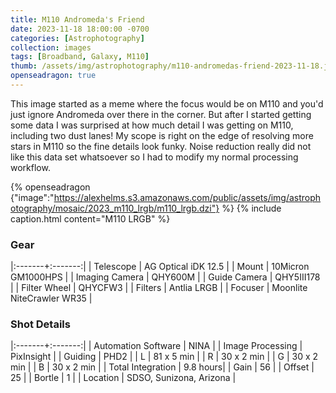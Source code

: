 ```yaml
---
title: M110 Andromeda's Friend
date: 2023-11-18 18:00:00 -0700
categories: [Astrophotography]
collection: images
tags: [Broadband, Galaxy, M110]
thumb: /assets/img/astrophotography/m110-andromedas-friend-2023-11-18.jpg
openseadragon: true
---
```


This image started as a meme where the focus would be on M110 and you'd just ignore Andromeda over there in the corner.
But after I started getting some data I was surprised at how much detail I was getting on M110, including two dust lanes!
My scope is right on the edge of resolving more stars in M110 so the fine details look funky. Noise reduction
really did not like this data set whatsoever so I had to modify my normal processing workflow.

{% openseadragon {"image":"https://alexhelms.s3.amazonaws.com/public/assets/img/astrophotography/mosaic/2023_m110_lrgb/m110_lrgb.dzi"} %}
{% include caption.html content="M110 LRGB" %}

### Gear

|:-------+:-------:|
| Telescope | AG Optical iDK 12.5 |
| Mount | 10Micron GM1000HPS |
| Imaging Camera | QHY600M |
| Guide Camera | QHY5III178 |
| Filter Wheel | QHYCFW3 |
| Filters | Antlia LRGB |
| Focuser | Moonlite NiteCrawler WR35 |

### Shot Details

|:-------+:-------:|
| Automation Software | NINA |
| Image Processing | PixInsight |
| Guiding | PHD2 |
| L | 81 x 5 min |
| R | 30 x 2 min |
| G | 30 x 2 min |
| B | 30 x 2 min |
| Total Integration | 9.8 hours|
| Gain | 56 |
| Offset | 25 |
| Bortle | 1 |
| Location | SDSO, Sunizona, Arizona |